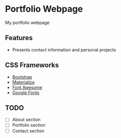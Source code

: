 # Portfolio Webpage

My portfolio webpage

## Features

- Presents contact information and personal projects

## CSS Frameworks

- [Bootstrap](https://.getbootstrap.com/)
- [Materialize](http://materializecss.com/)
- [Font Awesome](http://fontawesome.io/)
- [Google Fonts](https://fonts.google.com/)

## TODO

- [ ] About section
- [ ] Portfolio section
- [ ] Contact section
